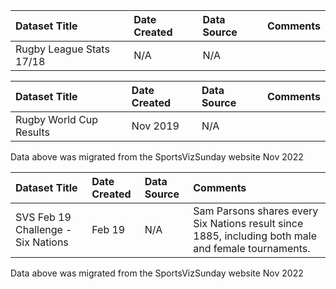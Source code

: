 |Dataset Title|Date Created|Data Source|Comments|
|:----|:---------|:---------|:---------|
|Rugby League Stats 17/18|N/A|N/A||

|Dataset Title| Date Created |Data Source|Comments|
|:----|:-------------|:---------|:---------|
|Rugby World Cup Results| Nov 2019     |N/A||

Data above was migrated from the SportsVizSunday website Nov 2022

|Dataset Title|Date Created|Data Source|Comments|
|:----|:---------|:---------|:---------|
|SVS Feb 19 Challenge - Six Nations|Feb 19|N/A|Sam Parsons shares every Six Nations result since 1885, including both male and female tournaments.|

Data above was migrated from the SportsVizSunday website Nov 2022


